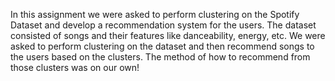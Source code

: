 
In this assignment we were asked to perform clustering on the Spotify Dataset and develop a recommendation system for the users.
The dataset consisted of songs and their features like danceability, energy, etc. 
We were asked to perform clustering on the dataset and then recommend songs to the users based on the clusters.
The method of how to recommend from those clusters was on our own!

